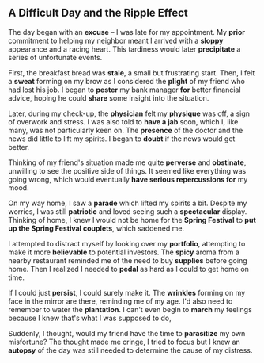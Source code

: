 ## A Difficult Day and the Ripple Effect

The day began with an **excuse** – I was late for my appointment. My **prior** commitment to helping my neighbor meant I arrived with a **sloppy** appearance and a racing heart. This tardiness would later **precipitate** a series of unfortunate events.

First, the breakfast bread was **stale**, a small but frustrating start. Then, I felt a **sweat** forming on my brow as I considered the **plight** of my friend who had lost his job. I began to **pester** my bank manager **for** better financial advice, hoping he could **share** some insight into the situation. 

Later, during my check-up, the **physician** felt my **physique** was off, a sign of overwork and stress. I was also told to **have a jab** soon, which I, like many, was not particularly keen on. The **presence** of the doctor and the news did little to lift my spirits. I began to **doubt** if the news would get better. 

Thinking of my friend's situation made me quite **perverse** and **obstinate**, unwilling to see the positive side of things. It seemed like everything was going wrong, which would eventually **have serious repercussions for** my mood. 

On my way home, I saw a **parade** which lifted my spirits a bit. Despite my worries, I was still **patriotic** and loved seeing such a **spectacular** display. Thinking of home, I knew I would not be home for the **Spring Festival** to **put up the Spring Festival couplets**, which saddened me.

I attempted to distract myself by looking over my **portfolio**, attempting to make it more **believable** to potential investors. The **spicy** aroma from a nearby restaurant reminded me of the need to buy **supplies** before going home. Then I realized I needed to **pedal** as hard as I could to get home on time.

If I could just **persist**, I could surely make it. The **wrinkles** forming on my face in the mirror are there, reminding me of my age. I'd also need to remember to water the **plantation**. I can't even begin to **march** my feelings because I knew that's what I was supposed to do,

Suddenly, I thought, would my friend have the time to **parasitize** my own misfortune? The thought made me cringe, I tried to focus but I knew an **autopsy** of the day was still needed to determine the cause of my distress.

